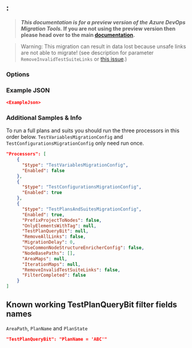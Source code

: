 ## <TypeName>: <ClassName>

>**_This documentation is for a preview version of the Azure DevOps Migration Tools._ If you are not using the preview version then please head over to the main [documentation](https://nkdagility.github.io/azure-devops-migration-tools).**

<Breadcrumbs>

<Description>

> Warning: This migration can result in data lost because unsafe links are not able to migrate! (see description for parameter `RemoveInvalidTestSuiteLinks` or [this issue](https://github.com/nkdAgility/azure-devops-migration-tools/issues/178).)

### Options

<Options>

### Example JSON

```JSON
<ExampleJson>
```

### Additional Samples & Info

To run a full plans and suits you should run the three processors in this order below.  `TestVariablesMigrationConfig` and `TestConfigurationsMigrationConfig` only need run once.

```json
"Processors": [
    {
      "$type": "TestVariablesMigrationConfig",
      "Enabled": false
    },
    {
      "$type": "TestConfigurationsMigrationConfig",
      "Enabled": true
    },
    {
      "$type": "TestPlansAndSuitesMigrationConfig",
      "Enabled": true,
      "PrefixProjectToNodes": false,
      "OnlyElementsWithTag": null,
      "TestPlanQueryBit": null,
      "RemoveAllLinks": false,
      "MigrationDelay": 0,
      "UseCommonNodeStructureEnricherConfig": false,
      "NodeBasePaths": [],
      "AreaMaps": null,
      "IterationMaps": null,
      "RemoveInvalidTestSuiteLinks": false,
      "FilterCompleted": false
    }
]
```
## Known working TestPlanQueryBit filter fields names

`AreaPath`, `PlanName` and `PlanState`

```json
"TestPlanQueryBit": "PlanName = 'ABC'"
```